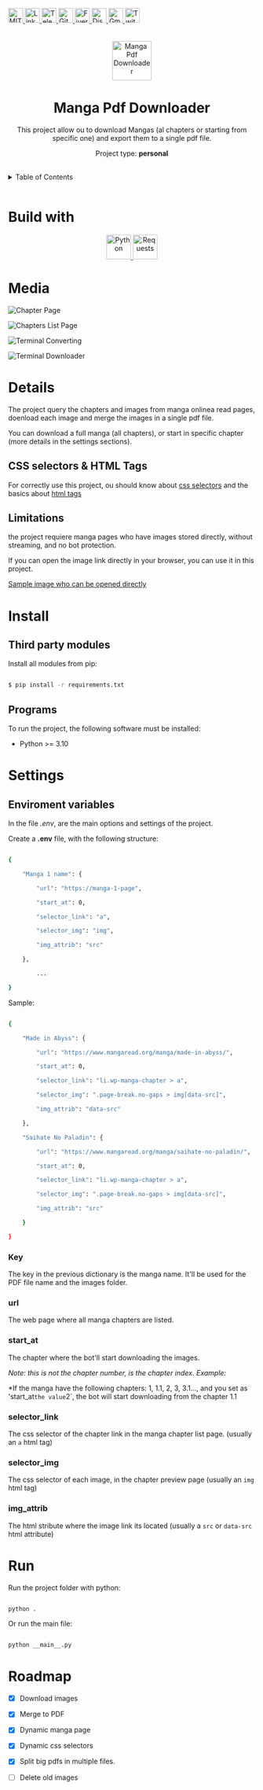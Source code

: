 <div><a href='https://github.com/tree/master/blob/master/LICENSE' target='_blank'>
                <img src='https://img.shields.io/github/license/tree/master.svg?style=for-the-badge' alt='MIT License' height='30px'/>
            </a><a href='https://www.linkedin.com/in/francisco-dari-hernandez-6456b6181/' target='_blank'>
                <img src='https://img.shields.io/static/v1?style=for-the-badge&message=LinkedIn&color=0A66C2&logo=LinkedIn&logoColor=FFFFFF&label=' alt='Linkedin' height='30px'/>
            </a><a href='https://t.me/darideveloper' target='_blank'>
                <img src='https://img.shields.io/static/v1?style=for-the-badge&message=Telegram&color=26A5E4&logo=Telegram&logoColor=FFFFFF&label=' alt='Telegram' height='30px'/>
            </a><a href='https://github.com/darideveloper' target='_blank'>
                <img src='https://img.shields.io/static/v1?style=for-the-badge&message=GitHub&color=181717&logo=GitHub&logoColor=FFFFFF&label=' alt='Github' height='30px'/>
            </a><a href='https://www.fiverr.com/darideveloper' target='_blank'>
                <img src='https://img.shields.io/static/v1?style=for-the-badge&message=Fiverr&color=222222&logo=Fiverr&logoColor=1DBF73&label=' alt='Fiverr' height='30px'/>
            </a><a href='https://discord.com/users/992019836811083826' target='_blank'>
                <img src='https://img.shields.io/static/v1?style=for-the-badge&message=Discord&color=5865F2&logo=Discord&logoColor=FFFFFF&label=' alt='Discord' height='30px'/>
            </a><a href='mailto:darideveloper@gmail.com?subject=Hello Dari Developer' target='_blank'>
                <img src='https://img.shields.io/static/v1?style=for-the-badge&message=Gmail&color=EA4335&logo=Gmail&logoColor=FFFFFF&label=' alt='Gmail' height='30px'/>
            </a><a href='https://www.twitch.tv/darideveloper' target='_blank'>
                <img src='https://img.shields.io/static/v1?style=for-the-badge&message=Twitch&color=b9a3e3&logo=Twitch&logoColor=ffffff&label=' alt='Twitch' height='30px'/>
            </a></div><div align='center'><br><br><img src='https://github.com/darideveloper/manga-pdf-downloader/blob/master/logo.png?raw=true' alt='Manga Pdf Downloader' height='80px'/>



# Manga Pdf Downloader

This project allow ou to download Mangas (al chapters or starting from specific one) and export them to a single pdf file.

Project type: **personal**

</div><br><details>
            <summary>Table of Contents</summary>
            <ol>
<li><a href='#buildwith'>Build With</a></li>
<li><a href='#media'>Media</a></li>
<li><a href='#details'>Details</a></li>
<li><a href='#install'>Install</a></li>
<li><a href='#settings'>Settings</a></li>
<li><a href='#run'>Run</a></li>
<li><a href='#roadmap'>Roadmap</a></li></ol>
        </details><br>

# Build with

<div align='center'><a href='https://www.python.org/' target='_blank'> <img src='https://cdn.svgporn.com/logos/python.svg' alt='Python' title='Python' height='50px'/> </a><a href='https://requests.readthedocs.io/en/latest/' target='_blank'> <img src='https://requests.readthedocs.io/en/latest/_static/requests-sidebar.png' alt='Requests' title='Requests' height='50px'/> </a></div>

# Media

![Chapter Page](https://github.com/darideveloper/manga-pdf-downloader/blob/master/screenshots/chapter-page.png?raw=true)

![Chapters List Page](https://github.com/darideveloper/manga-pdf-downloader/blob/master/screenshots/chapters-list-page.png?raw=true)

![Terminal Converting](https://github.com/darideveloper/manga-pdf-downloader/blob/master/screenshots/terminal-convert.png?raw=true)

![Terminal Downloader](https://github.com/darideveloper/manga-pdf-downloader/blob/master/screenshots/terminal-download.png?raw=true)

# Details

The project query the chapters and images from manga onlinea read pages, doenload each image and merge the images in a single pdf file. 
You can download a full manga (all chapters), or start in specific chapter (more details in the settings sections). 

## CSS selectors & HTML Tags

For correctly use this project, ou should know about [css selectors](https://www.w3schools.com/cssref/css_selectors.php) and the basics about [html tags](https://www.w3schools.com/tags/ref_byfunc.asp)

## Limitations

the project requiere manga pages who have images stored directly, without streaming, and no bot protection.

If you can open the image link directly in your browser, you can use it in this project.

[Sample image who can be opened directly](https://github.com/darideveloper/manga-pdf-downloader/blob/master/logo.png?raw=true)

# Install

## Third party modules

Install all modules from pip: 

``` bash
$ pip install -r requirements.txt
```

## Programs

To run the project, the following software must be installed:

* Python >= 3.10

# Settings

## Enviroment variables

In the file *.env*, are the main options and settings of the project.

Create a **.env** file, with the following structure:

```bash
{
    "Manga 1 name": {
        "url": "https://manga-1-page",
        "start_at": 0,
        "selector_link": "a",
        "selector_img": "img",
        "img_attrib": "src"
    },
		...
}
```

Sample: 

```bash
{
    "Made in Abyss": {
        "url": "https://www.mangaread.org/manga/made-in-abyss/",
        "start_at": 0,
        "selector_link": "li.wp-manga-chapter > a",
        "selector_img": ".page-break.no-gaps > img[data-src]",
        "img_attrib": "data-src"
    },
    "Saihate No Paladin": {
        "url": "https://www.mangaread.org/manga/saihate-no-paladin/",
        "start_at": 0,
        "selector_link": "li.wp-manga-chapter > a",
        "selector_img": ".page-break.no-gaps > img[data-src]",
        "img_attrib": "src"
    }
}
```

### Key

The key in the previous dictionary is the manga name. It'll be used for the PDF file name and the images folder. 

### url

The web page where all manga chapters are listed.

### start_at

The chapter where the bot'll start downloading the images.

*Note: this is not the chapter number, is the chapter index. Example:* 
*If the manga have the following chapters: 1, 1.1, 2, 3, 3.1..., and you set as 'start_at` the value `2`, the bot will start downloading from the chapter 1.1

### selector_link

The css selector of the chapter link in the manga chapter list page. (usually an `a` html tag)

### selector_img

The css selector of each image, in the chapter preview page (usually an `img` html tag)

### img_attrib

The html stribute where the image link its located (usually a `src` or `data-src` html attribute)

# Run

Run the project folder with python: 
```sh
python .
```

Or run the main file:
```sh
python __main__.py
```

# Roadmap

* [X] Download images
* [X] Merge to PDF
* [X] Dynamic manga page
* [X] Dynamic css selectors
* [X] Split big pdfs in multiple files.
* [ ] Delete old images

